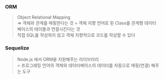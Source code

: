 ### ORM
> Object Relational Mapping   
=> 객체와 관계를 매핑한다는 것
= 객체 지향 언어로 된 Class를 관계형 데이터 베이스의 테이블과 연결시킨다는 것   
직접 SQL를 작성하지 않고 객체 지향적으로 코드를 작성할 수 있다   

### Sequelize
> Node.js 에서 ORM을 지원해주는 라이브러리   
= 프로그래밍 언어의 객체와 데이터베이스의 데이터를 자동으로 매핑(연결) 해주는 도구

